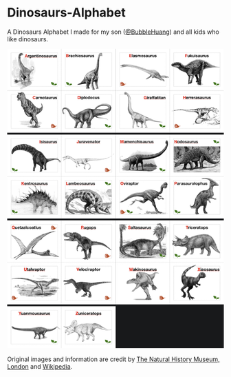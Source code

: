 # Dinosaurs-Alphabet

A Dinosaurs Alphabet I made for my son ([@BubbleHuang](https://twitter.com/BubbleHuang)) and all kids who like dinosaurs.

![Dinosaurs-Alphabet](https://github.com/Leask/Dinosaurs-Alphabet/blob/main/Resource/Screen%20Shot%202021-01-25%20at%2012.38.45%20PM.jpg?raw=true "Dinosaurs-Alphabet")

Original images and information are credit by [The Natural History Museum, London](https://www.nhm.ac.uk/discover/dino-directory.html) and [Wikipedia](https://en.wikipedia.org/).
